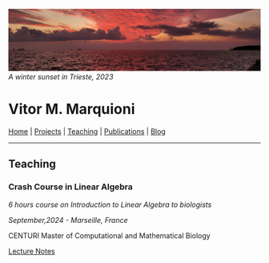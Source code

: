 ![](image1.jpg)
*A winter sunset in Trieste, 2023*

# Vitor M. Marquioni

[Home](README.md)  |  [Projects](projects.md)  |  [Teaching](teaching.md)  |  [Publications](publications.md)  |  [Blog](blog.md)

---

## Teaching

### Crash Course in Linear Algebra

*6 hours course on Introduction to Linear Algebra to biologists*

*September,2024 - Marseille, France*

CENTURI Master of Computational and Mathematical Biology

[Lecture Notes](Linear_Algebra.pdf)

